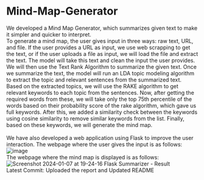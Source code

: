 # Mind-Map-Generator

We developed a Mind Map Generator, which summarizes given text to make it simpler and quicker to interpret. <br>
To generate a mind map, the user gives input in three ways: raw text, URL, and file. If the user provides a URL as input, we use web scrapping to get the text, or if the user uploads a file as input, we will load the file and extract the text. The model will take this text and clean the input the user provides. We will then use the Text Rank Algorithm to summarize the given text. Once we summarize the text, the model will run an LDA topic modeling algorithm to extract the topic and relevant sentences from the summarized text. Based on the extracted topics, we will use the RAKE algorithm to get relevant keywords to each topic from the sentences. Now, after getting the required words from these, we will take only the top 75th percentile of the words based on their probability score of the rake algorithm, which gave us full keywords. After this, we added a similarity check between the keywords using cosine similarity to remove similar keywords from the list. Finally, based on these keywords, we will generate the mind map. <br>
<br>
We have also developed a web application using Flask to improve the user interaction. The webpage where the user gives the input is as follows:
![image](https://github.com/NotManigandan/Mind-Map-Generator/assets/72668299/5a7b9e3a-36d0-47fe-87a6-ef4bb45b09d5)
<br>
The webpage where the mind map is displayed is as follows:
![Screenshot 2024-01-07 at 19-24-16 Flask Summarizer - Result](https://github.com/NotManigandan/Mind-Map-Generator/assets/72668299/6abf4401-23db-4022-8c88-beb6ea34af30)
<br>
Latest Commit: Uploaded the report and Updated README
